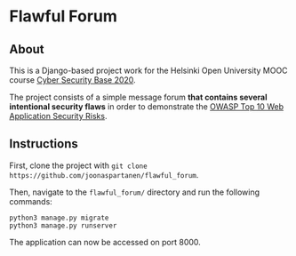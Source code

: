 # Flawful Forum

## About

This is a Django-based project work for the Helsinki Open University MOOC course [Cyber Security Base 2020](https://cybersecuritybase.mooc.fi/).

The project consists of a simple message forum __that contains several intentional security flaws__ in order to demonstrate the [OWASP Top 10 Web Application Security Risks](https://owasp.org/www-project-top-ten/).

## Instructions

First, clone the project with `git clone https://github.com/joonaspartanen/flawful_forum`.

Then, navigate to the `flawful_forum/` directory and run the following commands:

```
python3 manage.py migrate
python3 manage.py runserver
```

The application can now be accessed on port 8000.

